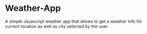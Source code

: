 # Weather-App

A simple Javascript weather app that allows to get a weather info for current location as well as city selected by the user. 